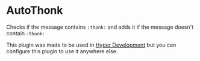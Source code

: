 # AutoThonk

Checks if the message contains `:thonk:` and adds it if the message doesn't contain `:thonk:`

This plugin was made to be used in [Hyper Development](https://discord.gg/YhjySxSSJB) but you can
configure this plugin to use it anywhere else.